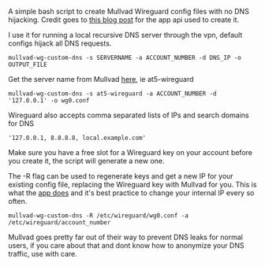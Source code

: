 A simple bash script to create Mullvad Wireguard config files with no DNS hijacking. Credit goes to [this blog post](https://schnerring.net/blog/use-custom-dns-servers-with-mullvad-and-any-wireguard-client/) for the app api used to create it.

I use it for running a local recursive DNS server through the vpn, default configs hijack all DNS requests.

```
mullvad-wg-custom-dns -s SERVERNAME -a ACCOUNT_NUMBER -d DNS_IP -o OUTPUT_FILE
```
Get the server name from Mullvad [here](https://mullvad.net/en/servers/), ie at5-wireguard

```
mullvad-wg-custom-dns -s at5-wireguard -a ACCOUNT_NUMBER -d '127.0.0.1' -o wg0.conf
```
Wireguard also accepts comma separated lists of IPs and search domains for DNS

```
'127.0.0.1, 8.8.8.8, local.example.com'
```

Make sure you have a free slot for a Wireguard key on your account before you create it, the script will generate a new one. 

The -R flag can be used to regenerate keys and get a new IP for your existing config file, replacing the Wireguard key with Mullvad for you. This is what the [app does](https://mullvad.net/en/help/why-wireguard/) and it's best practice to change your internal IP every so often.

```
mullvad-wg-custom-dns -R /etc/wireguard/wg0.conf -a /etc/wireguard/account_number
```

Mullvad goes pretty far out of their way to prevent DNS leaks for normal users, if you care about that and dont know how to anonymize your DNS traffic, use with care.
